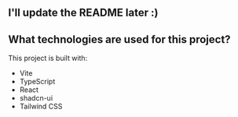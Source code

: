 ## I'll update the README later :)

## What technologies are used for this project?

This project is built with:

- Vite
- TypeScript
- React
- shadcn-ui
- Tailwind CSS
